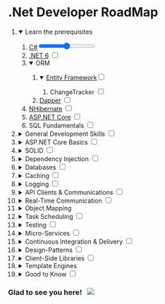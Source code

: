 # .Net Developer RoadMap 
<ol>
    <li>
        <details open>
            <summary>
                Learn the prerequisites 
            </summary>
            <ol>
                <li><a href="https://www.pluralsight.com/paths/csharp">C#</a><input type="range"></li>
                <li><a href="https://devblogs.microsoft.com/dotnet/announcing-net-6">.NET 6</a> <input type="checkbox">
                </li>
                <li>
                    <details open><summary>ORM</summary>
                        <ol>
                            <li><details open><summary><a href="https://www.pluralsight.com/search?q=entity%20framework%20core">Entity Framework</a><input type="checkbox"></summary><ol>
                            <li>ChangeTracker <input type="checkbox"/></li></ol></details></li>
                            <li><a href="https://github.com/StackExchange/Dapper">Dapper</a> <input type="checkbox"></li>
                        </ol>
                    </details>
                </li>
                <li><a href="https://github.com/nhibernate/nhibernate-core">NHibernate</a> <input type="checkbox"></li>
                <li><a href="https://www.pluralsight.com/search?q=asp.net%20core">ASP.NET Core</a> <input
                        type="checkbox"></li>
                <li>SQL Fundamentals <input type="checkbox"></li>
            </ol>
        </details>
    </li>
    </li>
    <li>
        <details>
            <summary>General Development Skills <input type="checkbox"></summary>
            <ul>
                <li>
                    Learn GIT, create a few repositories on GitHub, share your code with other people                    
                </li>
                <li>Know HTTP(S) protocol, request methods (GET, POST, PUT, PATCH, DELETE, OPTIONS) <input
                        type="checkbox"></li>
                <li>Don't be afraid of using Google, <a href="http://www.powersearchingwithgoogle.com">Power Searching
                        with
                        Google</a> <input type="checkbox"></li>
                <li>Learn <a href="https://docs.microsoft.com/dotnet/core/tools">dotnet CLI</a> <input type="checkbox">
                </li>
                <li>Read a few books about algorithms and data structures <input type="checkbox"></li>
            </ul>
        </details>
    </li>
    <li>
        <details>
            <summary>ASP.NET Core Basics <input type="checkbox"></summary>
            <ul>
                <li><a href="https://docs.microsoft.com/en-us/aspnet/core/mvc/overview?view=aspnetcore-6.0">MVC</a>
                    <input type="checkbox"></li>
                <li><a
                        href="https://docs.microsoft.com/en-us/aspnet/core/tutorials/first-web-api?view=aspnetcore-6.0&amp;tabs=visual-studio">REST</a>
                    <input type="checkbox">
                </li>
                <li><a
                        href="https://docs.microsoft.com/en-us/aspnet/core/razor-pages/?view=aspnetcore-6.0&amp;tabs=visual-studio">Razor
                        Pages</a> <input type="checkbox"></li>
                <li><a href="https://docs.microsoft.com/en-us/aspnet/core/blazor/components/?view=aspnetcore-6.0">Razor
                        Components</a> <input type="checkbox"></li>
                <li><a
                        href="https://docs.microsoft.com/en-us/aspnet/core/fundamentals/middleware/?view=aspnetcore-6.0">Middlewares</a>
                    <input type="checkbox">
                </li>
                <li><a href="https://docs.microsoft.com/en-us/aspnet/core/mvc/controllers/filters?view=aspnetcore-6.0">Filters
                        &amp; Attributes</a> <input type="checkbox"></li>
                <li><a
                        href="https://docs.microsoft.com/en-us/aspnet/core/fundamentals/configuration/?view=aspnetcore-6.0">Application
                        Settings &amp; Configurations</a> <input type="checkbox"></li>
                <li><a
                        href="https://docs.microsoft.com/en-us/aspnet/core/security/authentication/?view=aspnetcore-6.0">Authentication</a>
                    <input type="checkbox">
                </li>
                <li><a
                        href="https://docs.microsoft.com/en-us/aspnet/core/security/authorization/introduction?view=aspnetcore-6.0">Authorization</a>
                    <input type="checkbox">
                </li>
                <li><a href="https://identityserver4.readthedocs.io/en/latest">IdentityServer</a> <input
                        type="checkbox"></li>
                <li><a href="https://auth0.com/docs">Auth0</a> <input type="checkbox"></li>
                <li><a href="https://openid.net/connect">OIDC</a> <input type="checkbox"></li>
            </ul>
        </details>
    </li>
    <li>
        <details>
            <summary>SOLID <input type="checkbox"></summary>
            <ul>
                <li><a href="https://www.dotnetcurry.com/software-gardening/1148/solid-single-responsibility-principle">Single
                        Responsibility Principle (SRP)</a> <input type="checkbox"></li>
                <li><a href="https://www.dotnetcurry.com/software-gardening/1176/solid-open-closed-principle">Open-Closed
                        Principle (OCP)</a> <input type="checkbox"></li>
                <li><a
                        href="https://www.dotnetcurry.com/software-gardening/1235/liskov-substitution-principle-lsp-solid-patterns">Liskov
                        Substitution Principle (LSP)</a> <input type="checkbox"></li>
                <li><a
                        href="https://www.dotnetcurry.com/software-gardening/1257/interface-segregation-principle-isp-solid-principle">Interface
                        Segregation Principle (ISP)</a> <input type="checkbox"></li>
                <li><a href="https://www.dotnetcurry.com/software-gardening/1284/dependency-injection-solid-principles">Dependency
                        Inversion Principle (DIP)</a> <input type="checkbox"></li>
            </ul>
        </details>
    </li>
    <li>
        <details>
            <summary>Dependency Injection <input type="checkbox"></summary>
            <ol>
                <li>DI Containers<ul>
                        <li><a
                                href="https://docs.microsoft.com/aspnet/core/fundamentals/dependency-injection">Microsoft.Extensions.DependencyInjection</a>
                            <input type="checkbox">
                        </li>
                        <li><a href="https://autofaccn.readthedocs.io/en/latest/integration/aspnetcore.html">AutoFac</a>
                            <input type="checkbox">
                        </li>
                        <li><a href="http://www.ninject.org">Ninject</a> <input type="checkbox"></li>
                        <li><a href="https://github.com/castleproject/Windsor">Castle Windsor</a> <input
                                type="checkbox"></li>
                        <li><a href="https://github.com/simpleinjector/SimpleInjector">Simple Injector</a> <input
                                type="checkbox"></li>
                    </ul>
                    <input type="checkbox">
                </li>
                <li><a
                        href="https://docs.microsoft.com/aspnet/core/fundamentals/dependency-injection#service-lifetimes">Life
                        Cycles</a> <input type="checkbox"></li>
                <li><a href="https://github.com/khellang/Scrutor">Scrutor</a> <input type="checkbox"></li>
            </ol>
        </details>
    </li>
    <li>
        <details>
            <summary>Databases <input type="checkbox"></summary>
            <ol>
                <li>Relational<ol>
                        <li><a href="https://www.microsoft.com/sql-server/sql-server-2019">SQL Server</a> <input
                                type="checkbox"></li>
                        <li><a href="https://www.postgresql.org">PostgreSQL</a> <input type="checkbox"></li>
                        <li><a href="https://mariadb.org">MariaDB</a> <input type="checkbox"></li>
                        <li><a href="https://www.mysql.com">MySQL</a> <input type="checkbox"></li>
                    </ol>
                    <input type="checkbox">
                </li>
                <li>Cloud Databases<ul>
                        <li><a href="https://docs.microsoft.com/azure/cosmos-db">CosmosDB</a> <input type="checkbox">
                        </li>
                        <li><a href="https://aws.amazon.com/dynamodb">DynamoDB</a> <input type="checkbox"></li>
                    </ul>
                    <input type="checkbox">
                </li>
                <li>Search Engines<ul>
                        <li><a href="https://www.elastic.co">ElasticSearch</a> <input type="checkbox"></li>
                        <li><a href="http://lucene.apache.org/solr">Solr</a> <input type="checkbox"></li>
                        <li><a href="http://sphinxsearch.com">Sphinx</a> <input type="checkbox"></li>
                    </ul>
                    <input type="checkbox">
                </li>
                <li>NoSQL<ul>
                        <li><a href="https://redis.io">Redis</a> <input type="checkbox"></li>
                        <li><a href="https://docs.microsoft.com/aspnet/core/tutorials/first-mongo-app">MongoDB</a>
                            <input type="checkbox"></li>
                        <li><a href="http://cassandra.apache.org">Apache Cassandra</a> <input type="checkbox"></li>
                        <li><a href="https://github.com/mbdavid/LiteDB">LiteDB</a> <input type="checkbox"></li>
                        <li><a href="https://github.com/ravendb/ravendb">RavenDB</a> <input type="checkbox"></li>
                        <li><a href="http://couchdb.apache.org">CouchDB</a> <input type="checkbox"></li>
                    </ul>
                    <input type="checkbox">
                </li>
            </ol>
        </details>
    </li>
    <li>
        <details>
            <summary>Caching <input type="checkbox"></summary>
            <ol>
                <li><a href="https://docs.microsoft.com/aspnet/core/performance/caching/memory">Memory Cache</a> <input
                        type="checkbox"></li>
                <li><a href="https://docs.microsoft.com/aspnet/core/performance/caching/distributed">Distributed
                        Cache</a>
                    <ol>
                        <li><a href="https://redis.io/">Redis</a>
                            <ol>
                                <li><a
                                        href="https://stackexchange.github.io/StackExchange.Redis">StackExchange.Redis</a>
                                    <input type="checkbox">
                                </li>
                                <li><a href="https://github.com/dotnetcore/EasyCaching">EasyCaching</a> <input
                                        type="checkbox"></li>
                            </ol>
                            <input type="checkbox">
                        </li>
                        <li><a href="https://memcached.org">Memcached</a> <input type="checkbox"></li>
                    </ol>
                    <input type="checkbox">
                </li>
                <li>Entity Framework 2nd Level Cache<ol>
                        <li><a
                                href="https://github.com/VahidN/EFCoreSecondLevelCacheInterceptor">EFCoreSecondLevelCacheInterceptor</a>
                            <input type="checkbox">
                        </li>
                        <li><a
                                href="https://github.com/SteffenMangold/EntityFrameworkCore.Cacheable">EntityFrameworkCore.Cacheable</a>
                            <input type="checkbox">
                        </li>
                    </ol>
                    <input type="checkbox">
                </li>
            </ol>
        </details>
    </li>
    <li>
        <details>
            <summary>Logging <input type="checkbox"></summary>
            <ol>
                <li>Log Frameworks<ul>
                        <li><a href="https://github.com/serilog/serilog">Serilog</a> <input type="checkbox"></li>
                        <li><a href="https://github.com/NLog/NLog">NLog</a> <input type="checkbox"></li>
                    </ul>
                    <input type="checkbox">
                </li>
                <li>Log Management System<ul>
                        <li><a href="https://www.elastic.co/what-is/elk-stack">ELK Stack</a> <input type="checkbox">
                        </li>
                        <li><a href="http://sentry.io">Sentry.io</a> <input type="checkbox"></li>
                        <li><a href="https://loggly.com">Loggly.com</a> <input type="checkbox"></li>
                        <li><a href="http://elmah.io">Elmah.io</a> <input type="checkbox"></li>
                    </ul>
                    <input type="checkbox">
                </li>
            </ol>
        </details>
    </li>
    <li>
        <details>
            <summary>API Clients &amp; Communications <input type="checkbox"></summary>
            <ol>
                <li>REST<ul>
                        <li><a
                                href="https://devblogs.microsoft.com/odata/experimenting-with-odata-in-asp-net-core-3-1">OData</a>
                            <input type="checkbox">
                        </li>
                        <li><a href="https://github.com/Biarity/Sieve">Sieve</a> <input type="checkbox"></li>
                    </ul>
                    <input type="checkbox">
                </li>
                <li><a href="https://docs.microsoft.com/en-us/aspnet/core/grpc">gRPC</a> <input type="checkbox"></li>
                <li>GraphQL<ul>
                        <li><a href="https://github.com/ChilliCream/hotchocolate">HotChocolate</a> <input
                                type="checkbox"></li>
                        <li><a href="https://github.com/graphql-dotnet/graphql-dotnet">GraphQL-dotnet</a> <input
                                type="checkbox"></li>
                    </ul>
                    <input type="checkbox">
                </li>
            </ol>
        </details>
    </li>
    <li>
        <details>
            <summary>Real-Time Communication <input type="checkbox"></summary>
            <ul>
                <li><a href="https://docs.microsoft.com/aspnet/core/signalr">SignalR</a> <input type="checkbox"></li>
                <li><a href="https://docs.microsoft.com/en-us/aspnet/core/fundamentals/websockets">WebSockets</a> <input
                        type="checkbox"></li>
            </ul>
        </details>
    </li>
    <li>
        <details>
            <summary>Object Mapping</summary>
            <ul>
                <li><a href="https://github.com/AutoMapper/AutoMapper">AutoMapper</a> <input type="checkbox"></li>
                <li><a href="https://github.com/MapsterMapper/Mapster">Mapster</a> <input type="checkbox"></li>
                <li><a href="http://expressmapper.org/">ExpressMapper</a> <input type="checkbox"></li>
                <li><a href="https://github.com/agileobjects/AgileMapper">AgileMapper</a> <input type="checkbox"></li>
            </ul>
        </details>
    </li>
    <li>
        <details>
            <summary>Task Scheduling <input type="checkbox"></summary>
            <ul>
                <li><a href="https://docs.microsoft.com/en-us/aspnet/core/fundamentals/host/hosted-services">Background
                        Service</a> <input type="checkbox"></li>
                <li><a href="https://github.com/HangfireIO/Hangfire">HangFire</a> <input type="checkbox"></li>
                <li><a href="https://github.com/quartznet/quartznet">Quartz</a> <input type="checkbox"></li>
                <li><a href="https://github.com/jamesmh/coravel">Coravel</a> <input type="checkbox"></li>
            </ul>
        </details>
    </li>
    <li>
        <details>
            <summary>Testing <input type="checkbox"></summary>
            <ol>
                <li>Unit Testing<ol>
                        <li>Frameworks<ul>
                                <li><a
                                        href="https://docs.microsoft.com/dotnet/core/testing/unit-testing-with-dotnet-test">xUnit</a>
                                    <input type="checkbox">
                                </li>
                                <li><a
                                        href="https://docs.microsoft.com/dotnet/core/testing/unit-testing-with-nunit">NUnit</a>
                                    <input type="checkbox">
                                </li>
                                <li><a
                                        href="https://docs.microsoft.com/dotnet/core/testing/unit-testing-with-mstest">MSTest</a>
                                    <input type="checkbox">
                                </li>
                            </ul>
                            <input type="checkbox">
                        </li>
                        <li>Mocking<ul>
                                <li><a href="https://github.com/moq/moq4">Moq</a> <input type="checkbox"></li>
                                <li><a href="https://github.com/nsubstitute/NSubstitute">NSubstitute</a> <input
                                        type="checkbox"></li>
                                <li><a href="https://github.com/FakeItEasy/FakeItEasy">FakeItEasy</a> <input
                                        type="checkbox"></li>
                            </ul>
                            <input type="checkbox">
                        </li>
                        <li>Assertion<ul>
                                <li><a href="https://github.com/fluentassertions/fluentassertions">FluentAssertion</a>
                                    <input type="checkbox">
                                </li>
                                <li><a href="https://github.com/shouldly/shouldly">Shouldly</a> <input type="checkbox">
                                </li>
                            </ul>
                            <input type="checkbox">
                        </li>
                    </ol>
                    <input type="checkbox">
                </li>
                <li>Integration Testing<ul>
                        <li><a
                                href="https://docs.microsoft.com/aspnet/core/test/integration-tests">WebApplicationFactory</a>
                            <input type="checkbox">
                        </li>
                        <li><a
                                href="https://koukia.ca/integration-testing-in-asp-net-core-2-0-51d14ede3968">TestServer</a>
                            <input type="checkbox">
                        </li>
                    </ul>
                    <input type="checkbox">
                </li>
                <li>Behavior Testing<ul>
                        <li><a href="https://github.com/techtalk/SpecFlow/tree/DotNetCore">SpecFlow</a> <input
                                type="checkbox"></li>
                        <li><a href="https://github.com/TestStack/TestStack.BDDfy">BDDfy</a> <input type="checkbox">
                        </li>
                        <li><a href="https://github.com/LightBDD/LightBDD">LightBDD</a> <input type="checkbox"></li>
                    </ul>
                    <input type="checkbox">
                </li>
                <li>E2E Testing<ul>
                        <li><a
                                href="https://www.hanselman.com/blog/real-browser-integration-testing-with-selenium-standalone-chrome-and-aspnet-core-21">Selenium</a>
                            <input type="checkbox">
                        </li>
                        <li><a href="https://github.com/kblok/puppeteer-sharp">Puppeteer-Sharp</a> <input
                                type="checkbox"></li>
                    </ul>
                    <input type="checkbox">
                </li>
            </ol>
        </details>
    </li>
    <li>
        <details>
            <summary>Micro-Services <input type="checkbox"></summary>
            <ol>
                <li>Message-Broker<ul>
                        <li><a href="https://www.rabbitmq.com/tutorials/tutorial-one-dotnet.html">RabbitMQ</a> <input
                                type="checkbox"></li>
                        <li><a href="https://github.com/confluentinc/confluent-kafka-dotnet">Apache Kafka</a> <input
                                type="checkbox"></li>
                        <li><a href="https://github.com/apache/activemq">ActiveMQ</a> <input type="checkbox"></li>
                        <li><a
                                href="https://docs.microsoft.com/azure/service-bus-messaging/service-bus-messaging-overview">Azure
                                Service Bus</a> <input type="checkbox"></li>
                        <li><a href="https://github.com/zeromq/netmq">NetMQ</a> <input type="checkbox"></li>
                    </ul>
                    <input type="checkbox">
                </li>
                <li>Message-Bus<ul>
                        <li><a href="https://github.com/MassTransit/MassTransit">MassTransit</a> <input type="checkbox">
                        </li>
                        <li><a href="https://github.com/Particular/NServiceBus">NServiceBus</a> <input type="checkbox">
                        </li>
                        <li><a href="https://github.com/EasyNetQ/EasyNetQ">EasyNetQ</a> <input type="checkbox"></li>
                        <li><a href="https://github.com/dotnetcore/CAP">CAP</a> <input type="checkbox"></li>
                    </ul>
                    <input type="checkbox">
                </li>
                <li>API Gateway<ul>
                        <li><a href="https://github.com/ThreeMammals/Ocelot">Ocelot</a> <input type="checkbox"></li>
                    </ul>
                    <input type="checkbox">
                </li>
                <li>Containerization<ul>
                        <li><a href="https://www.docker.com">Docker</a> <input type="checkbox"></li>
                    </ul>
                    <input type="checkbox">
                </li>
                <li>Orcherstration<ul>
                        <li><a href="https://kubernetes.io">Kubernetes</a> <input type="checkbox"></li>
                        <li><a href="https://docs.docker.com/engine/swarm">Docker Swarm</a> <input type="checkbox"></li>
                    </ul>
                    <input type="checkbox">
                </li>
                <li>Reverse Proxy<ul>
                        <li><a href="https://github.com/microsoft/reverse-proxy">YARP</a> <input type="checkbox"></li>
                    </ul>
                    <input type="checkbox">
                </li>
                <li>Other<ul>
                        <li><a href="https://github.com/dotnet/orleans">Orleans</a> <input type="checkbox"></li>
                        <li><a href="https://steeltoe.io">Steeltoe</a> <input type="checkbox"></li>
                        <li><a href="https://github.com/dapr/dapr">Dapr</a> <input type="checkbox"></li>
                        <li><a href="https://github.com/dotnet/tye">Tye</a> <input type="checkbox"></li>
                    </ul>
                    <input type="checkbox">
                </li>
            </ol>
        </details>
    </li>
    <li>
        <details>
            <summary>Continuous Integration &amp; Delivery <input type="checkbox"></summary>
            <ul>
                <li><a href="https://github.com/features/actions">Github Actions</a> <input type="checkbox"></li>
                <li><a href="https://azure.microsoft.com/en-us/services/devops/pipelines">Azure Pipelines</a> <input
                        type="checkbox"></li>
                <li><a href="https://travis-ci.org">Travis CI</a> <input type="checkbox"></li>
                <li><a href="https://www.jenkins.io">Jenkins</a> <input type="checkbox"></li>
                <li><a href="https://circleci.com">Circle CI</a> <input type="checkbox"></li>
                <li><a href="https://www.jetbrains.com/teamcity">TeamCity</a> <input type="checkbox"></li>
            </ul>
        </details>
    </li>
    <li>
        <details>
            <summary>Design-Patterns <input type="checkbox"></summary>
            <ul>
                <li><a href="https://docs.microsoft.com/azure/architecture/patterns/cqrs">CQRS</a> <input
                        type="checkbox"></li>
                <li><a href="https://www.dofactory.com/net/decorator-design-pattern">Decorator</a> <input
                        type="checkbox"></li>
                <li><a href="https://www.dofactory.com/net/strategy-design-pattern">Strategy</a> <input type="checkbox">
                </li>
                <li><a href="https://www.dofactory.com/net/builder-design-pattern">Builder</a> <input type="checkbox">
                </li>
                <li><a href="https://www.dofactory.com/net/singleton-design-pattern">Singleton</a> <input
                        type="checkbox"></li>
                <li><a href="https://www.dofactory.com/net/facade-design-pattern">Facade</a> <input type="checkbox">
                </li>
            </ul>
        </details>
    </li>
    <li>
        <details>
            <summary>Client-Side Libraries <input type="checkbox"></summary>
            <ul>
                <li><a href="https://dotnet.microsoft.com/apps/aspnet/web-apps/blazor">Blazor</a> <input
                        type="checkbox"></li>
            </ul>
        </details>
    </li>
    <li>
        <details>
            <summary>Template Engines</summary>
            <ul>
                <li><a href="https://docs.microsoft.com/aspnet/core/mvc/views/razor">Razor</a> <input type="checkbox">
                </li>
                <li><a href="https://github.com/dotliquid/dotliquid">DotLiquid</a> <input type="checkbox"></li>
                <li><a href="https://github.com/lunet-io/scriban">Scriban</a> <input type="checkbox"></li>
                <li><a href="https://github.com/sebastienros/fluid">Fluid</a> <input type="checkbox"></li>
            </ul>
        </details>
    </li>
    <li>
        <details>
            <summary>Good to Know <input type="checkbox"></summary>
            <ul>
                <li><a href="https://github.com/jbogard/MediatR">MediatR</a> <input type="checkbox"></li>
                <li><a href="https://github.com/JeremySkinner/FluentValidation">Fluent Validation</a> <input
                        type="checkbox"></li>
                <li><a href="https://github.com/App-vNext/Polly">Polly</a> <input type="checkbox"></li>
                <li><a href="https://github.com/dotnet/BenchmarkDotNet">Benchmark.NET</a> <input type="checkbox"></li>
                <li><a href="https://github.com/nodatime/nodatime">NodaTime</a> <input type="checkbox"></li>
                <li><a href="https://github.com/MisterJames/GenFu">GenFu</a> <input type="checkbox"></li>
                <li><a href="https://github.com/domaindrivendev/Swashbuckle.AspNetCore">Swashbuckle</a> <input
                        type="checkbox">
                </li>
            </ul>
        </details>
    </li> 
</ol>

### Glad to see you here! &nbsp; ![](https://visitor-badge.glitch.me/badge?page_id=biproberkay.RoadMap&style=flat-square&color=0088cc)

